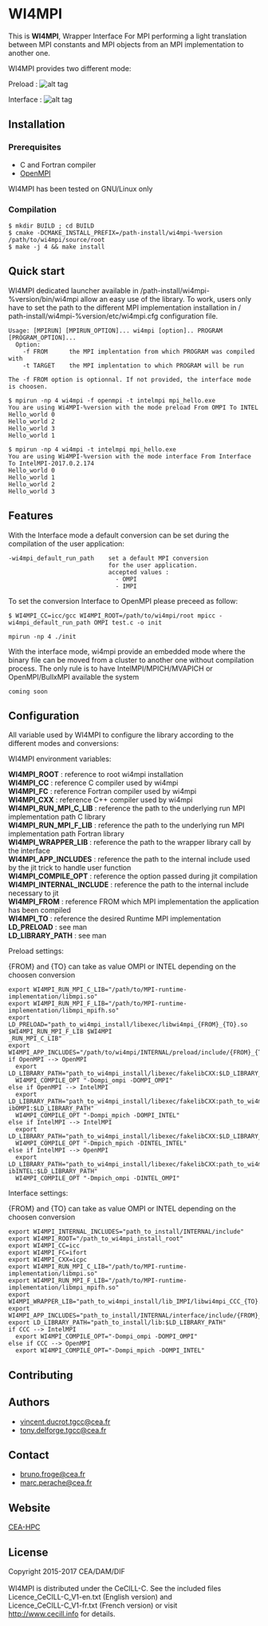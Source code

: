 # WI4MPI                                                                        

This is **WI4MPI**, Wrapper Interface For MPI performing a light translation between MPI constants and MPI objects from an MPI implementation to another one.

WI4MPI provides two different mode:

Preload :
![alt tag](docs/Preload.png)

Interface :
![alt tag](docs/Interface.png)

## Installation

### Prerequisites

* C and Fortran compiler
* [OpenMPI](https://www.open-mpi.org/)

WI4MPI has been tested on GNU/Linux only

### Compilation

```
$ mkdir BUILD ; cd BUILD
$ cmake -DCMAKE_INSTALL_PREFIX=/path-install/wi4mpi-%version /path/to/wi4mpi/source/root
$ make -j 4 && make install                          
```                                                           

## Quick start

WI4MPI dedicated launcher available in /path-install/wi4mpi-%version/bin/wi4mpi allow an easy use of the
 library. To work, users only have to set the path to the different MPI implementation installation in /
path-install/wi4mpi-%version/etc/wi4mpi.cfg configuration file.

```
Usage: [MPIRUN] [MPIRUN_OPTION]... wi4mpi [option].. PROGRAM [PROGRAM_OPTION]...
  Option:
    -f FROM      the MPI implentation from which PROGRAM was compiled with
    -t TARGET    the MPI implentation to which PROGRAM will be run

The -f FROM option is optionnal. If not provided, the interface mode is choosen.
```

```
$ mpirun -np 4 wi4mpi -f openmpi -t intelmpi mpi_hello.exe
You are using Wi4MPI-%version with the mode preload From OMPI To INTEL
Hello_world 0
Hello_world 2
Hello_world 3
Hello_world 1

$ mpirun -np 4 wi4mpi -t intelmpi mpi_hello.exe
You are using Wi4MPI-%version with the mode interface From Interface To IntelMPI-2017.0.2.174
Hello_world 0
Hello_world 1
Hello_world 2
Hello_world 3
```

## Features

With the Interface mode a default conversion can be set during the compilation of the user application:

```
-wi4mpi_default_run_path    set a default MPI conversion
                            for the user application.
                            accepted values :
                              - OMPI
                              - IMPI
```
To set the conversion Interface to OpenMPI please preceed as follow:

```
$ WI4MPI_CC=icc/gcc WI4MPI_ROOT=/path/to/wi4mpi/root mpicc -wi4mpi_default_run_path OMPI test.c -o init

mpirun -np 4 ./init
```

With the interface mode, wi4mpi provide an embedded mode where the binary file can be moved from a cluster to another one without compilation process. The only rule is to have IntelMPI/MPICH/MVAPICH or OpenMPI/BullxMPI available the system

```
coming soon
```

## Configuration

All variable used by WI4MPI to configure the library according to the different modes and conversions:  
                                                                                                        
WI4MPI environment variables:                                                                                         
                                                                                                        
  **WI4MPI_ROOT**             : reference to root wi4mpi installation                                        
  **WI4MPI_CC**               : reference C compiler used by wi4mpi                                                                               
  **WI4MPI_FC**               : reference Fortran compiler used by wi4mpi                                   
  **WI4MPI_CXX**              : reference C++ compiler used by wi4mpi                                                                                  
  **WI4MPI_RUN_MPI_C_LIB**    : reference the path to the underlying run MPI implementation path C library  
  **WI4MPI_RUN_MPI_F_LIB**    : reference the path to the underlying run MPI implementation path Fortran library                                                                                                    
  **WI4MPI_WRAPPER_LIB**      : reference the path to the wrapper library call by the interface             
  **WI4MPI_APP_INCLUDES**     : reference the path to the internal include used by the jit trick to handle user function                                                                                            
  **WI4MPI_COMPILE_OPT**      : reference the option passed during jit compilation                          
  **WI4MPI_INTERNAL_INCLUDE** : reference the path to the internal include necessary to jit                 
  **WI4MPI_FROM**             : reference FROM which MPI implementation the application has been compiled   
  **WI4MPI_TO**               : reference the desired Runtime MPI implementation                            
  **LD_PRELOAD**              : see man                                                                     
  **LD_LIBRARY_PATH**         : see man                                                                     

Preload settings:                                                                                       
                                                                                                        
{FROM} and {TO} can take as value OMPI or INTEL depending on the choosen conversion                     

```
export WI4MPI_RUN_MPI_C_LIB="/path/to/MPI-runtime-implementation/libmpi.so"                             
export WI4MPI_RUN_MPI_F_LIB="/path/to/MPI-runtime-implementation/libmpi_mpifh.so"                       
export LD_PRELOAD="path_to_wi4mpi_install/libexec/libwi4mpi_{FROM}_{TO}.so $WI4MPI_RUN_MPI_F_LIB $WI4MPI
_RUN_MPI_C_LIB"                                                                                         
export WI4MPI_APP_INCLUDES="/path/to/wi4mpi/INTERNAL/preload/include/{FROM}_{TO}"                       
if OpenMPI --> OpenMPI                                                                                  
  export LD_LIBRARY_PATH="path_to_wi4mpi_install/libexec/fakelibCXX:$LD_LIBRARY_PATH"                   
  WI4MPI_COMPILE_OPT "-Dompi_ompi -DOMPI_OMPI"                                                          
else if OpenMPI --> IntelMPI                                                                            
  export LD_LIBRARY_PATH="path_to_wi4mpi_install/libexec/fakelibCXX:path_to_wi4mpi_install/libexec/fakel
ibOMPI:$LD_LIBRARY_PATH"                                                                                
  WI4MPI_COMPILE_OPT "-Dompi_mpich -DOMPI_INTEL"                                                        
else if IntelMPI --> IntelMPI                                                                           
  export LD_LIBRARY_PATH="path_to_wi4mpi_install/libexec/fakelibCXX:$LD_LIBRARY_PATH"                   
  WI4MPI_COMPILE_OPT "-Dmpich_mpich -DINTEL_INTEL"                                                      
else if IntelMPI --> OpenMPI                                                                            
  export LD_LIBRARY_PATH="path_to_wi4mpi_install/libexec/fakelibCXX:path_to_wi4mpi_install/libexec/fakel
ibINTEL:$LD_LIBRARY_PATH"                                                                               
  WI4MPI_COMPILE_OPT "-Dmpich_ompi -DINTEL_OMPI"                                                        
```

Interface settings:                                                                                     
                                                                                                        
{FROM} and {TO} can take as value OMPI or INTEL depending on the choosen conversion                     
                                                                                                        
```
export WI4MPI_INTERNAL_INCLUDES="path_to_install/INTERNAL/include"                                      
export WI4MPI_ROOT="/path_to_wi4mpi_install_root"                                                       
export WI4MPI_CC=icc                                                                                    
export WI4MPI_FC=ifort                                                                                  
export WI4MPI_CXX=icpc                                                                                  
export WI4MPI_RUN_MPI_C_LIB="/path/to/MPI-runtime-implementation/libmpi.so"                             
export WI4MPI_RUN_MPI_F_LIB="/path/to/MPI-runtime-implementation/libmpi_mpifh.so"                       
export WI4MPI_WRAPPER_LIB="path_to_wi4mpi_install/lib_IMPI/libwi4mpi_CCC_{TO}.so"                       
export WI4MPI_APP_INCLUDES="path_to_install/INTERNAL/interface/include/{FROM}_{TO}"                     
export LD_LIBRARY_PATH="path_to_install/lib:$LD_LIBRARY_PATH"                                           
if CCC --> IntelMPI                                                                                     
  export WI4MPI_COMPILE_OPT="-Dompi_ompi -DOMPI_OMPI"                                                   
else if CCC --> OpenMPI                                                                                 
  export WI4MPI_COMPILE_OPT="-Dompi_mpich -DOMPI_INTEL"                                                 
```


## Contributing
## Authors

* vincent.ducrot.tgcc@cea.fr
* tony.delforge.tgcc@cea.fr 
 
## Contact

* bruno.froge@cea.fr  
* marc.perache@cea.fr 

## Website

[CEA-HPC](http://www-hpc.cea.fr/)


## License

Copyright 2015-2017 CEA/DAM/DIF<br />
<br />
WI4MPI is distributed under the CeCILL-C. See the included files <br />
Licence_CeCILL-C_V1-en.txt (English version) and <br />
Licence_CeCILL-C_V1-fr.txt (French version) or visit  <br />
http://www.cecill.info for details.
